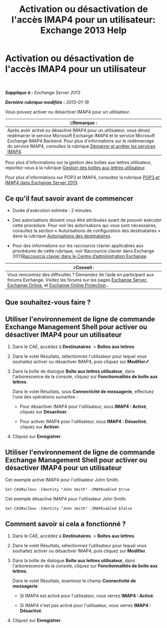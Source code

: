 ﻿---
title: "Activation ou désactivation de l'accès IMAP4 pour un utilisateur: Exchange 2013 Help"
TOCTitle: Activation ou désactivation de l'accès IMAP4 pour un utilisateur
ms:assetid: a685fae4-b6f1-42fe-8bdc-5f99f9617799
ms:mtpsurl: https://technet.microsoft.com/fr-fr/library/Bb676481(v=EXCHG.150)
ms:contentKeyID: 50478828
ms.date: 04/24/2018
mtps_version: v=EXCHG.150
ms.translationtype: HT
---

# Activation ou désactivation de l'accès IMAP4 pour un utilisateur

 

_**Sapplique à :** Exchange Server 2013_

_**Dernière rubrique modifiée :** 2013-01-18_

Vous pouvez activer ou désactiver IMAP4 pour un utilisateur.

<table>
<thead>
<tr class="header">
<th><img src="images/JJ159664.note(EXCHG.150).gif" title="Remarque" alt="Remarque" />Remarque :</th>
</tr>
</thead>
<tbody>
<tr class="odd">
<td>Après avoir activé ou désactivé IMAP4 pour un utilisateur, vous devez redémarrer le service Microsoft Exchange IMAP4 et le service Microsoft Exchange IMAP4 Backend. Pour plus d'informations sur le redémarrage du service IMAP4, consultez la rubrique <a href="start-and-stop-the-imap4-services-exchange-2013-help.md">Démarrer et arrêter les services IMAP4</a>.</td>
</tr>
</tbody>
</table>


Pour plus d'informations sur la gestion des boîtes aux lettres utilisateur, reportez-vous à la rubrique [Gestion des boîtes aux lettres utilisateur](manage-user-mailboxes-exchange-2013-help.md).

Pour plus d'informations sur POP3 et IMAP4, consultez la rubrique [POP3 et IMAP4 dans Exchange Server 2013](pop3-and-imap4-in-exchange-server-2013-exchange-2013-help.md).

## Ce qu'il faut savoir avant de commencer

  - Durée d'exécution estimée : 2 minutes.

  - Des autorisations doivent vous être attribuées avant de pouvoir exécuter cette procédure. Pour voir les autorisations qui vous sont nécessaires, consultez la section « Autorisations de configuration des destinataires » dans la rubrique [Autorisations des destinataires](recipients-permissions-exchange-2013-help.md).

  - Pour des informations sur les raccourcis clavier applicables aux procédures de cette rubrique, voir Raccourcis clavier dans Exchange 2013[Raccourcis clavier dans le Centre d’administration Exchange](keyboard-shortcuts-in-the-exchange-admin-center-exchange-online-protection-help.md).

<table>
<thead>
<tr class="header">
<th><img src="images/Bb125224.tip(EXCHG.150).gif" title="Conseil" alt="Conseil" />Conseil :</th>
</tr>
</thead>
<tbody>
<tr class="odd">
<td>Vous rencontrez des difficultés ? Demandez de l’aide en participant aux forums Exchange. Visitez les forums sur les pages <a href="https://go.microsoft.com/fwlink/p/?linkid=60612">Exchange Server</a>, <a href="https://go.microsoft.com/fwlink/p/?linkid=267542">Exchange Online</a>, et <a href="https://go.microsoft.com/fwlink/p/?linkid=285351">Exchange Online Protection</a>..</td>
</tr>
</tbody>
</table>


## Que souhaitez-vous faire ?

## Utiliser l'environnement de ligne de commande Exchange Management Shell pour activer ou désactiver IMAP4 pour un utilisateur

1.  Dans le CAE, accédez à **Destinataires**  \> **Boîtes aux lettres**.

2.  Dans le volet Résultats, sélectionnez l'utilisateur pour lequel vous souhaitez activer ou désactiver IMAP4, puis cliquez sur **Modifier**![Icône Modifier](images/Bb124582.6f53ccb2-1f13-4c02-bea0-30690e6ea71d(EXCHG.150).gif "Icône Modifier").

3.  Dans la boîte de dialogue **Boîte aux lettres utilisateur**, dans l'arborescence de la console, cliquez sur **Fonctionnalités de boîte aux lettres**.
    
    Dans le volet Résultats, sous **Connectivité de messagerie**, effectuez l'une des opérations suivantes :
    
      - Pour désactiver IMAP4 pour l'utilisateur, sous **IMAP4 : Activé**, cliquez sur **Désactiver**.
    
      - Pour activer IMAP4 pour l'utilisateur, sous **IMAP4 : Désactivé**, cliquez sur **Activer**.

4.  Cliquez sur **Enregistrer**.

## Utiliser l'environnement de ligne de commande Exchange Management Shell pour activer ou désactiver IMAP4 pour un utilisateur

Cet exemple active IMAP4 pour l'utilisateur John Smith.

    Set-CASMailbox -Identity "John Smith" -IMAPEnabled $true

Cet exemple désactive IMAP4 pour l'utilisateur John Smith.

    Set-CASMailbox -Identity "John Smith" -IMAPEnabled $false

## Comment savoir si cela a fonctionné ?

1.  Dans le CAE, accédez à **Destinataires**  \> **Boîtes aux lettres**.

2.  Dans le volet Résultats, sélectionnez l'utilisateur pour lequel vous souhaitez activer ou désactiver IMAP4, puis cliquez sur **Modifier**.

3.  Dans la boîte de dialogue **Boîte aux lettres utilisateur**, dans l'arborescence de la console, cliquez sur **Fonctionnalités de boîte aux lettres**.
    
    Dans le volet Résultats, examinez le champ **Connectivité de messagerie**.
    
      - Si IMAP4 est activé pour l'utilisateur, vous verrez **IMAP4 : Activé**.
    
      - Si IMAP4 n'est pas activé pour l'utilisateur, vous verrez **IMAP4 : Désactivé**.

4.  Cliquez sur **Enregistrer**.

